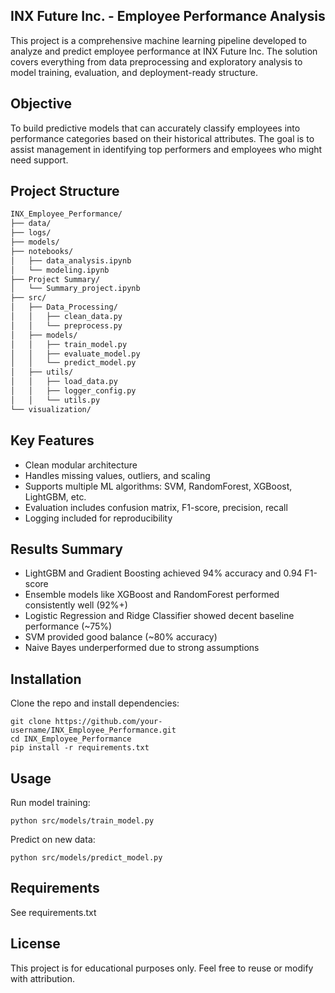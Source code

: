 
INX Future Inc. - Employee Performance Analysis
--------
This project is a comprehensive machine learning pipeline developed to analyze and predict employee performance at INX Future Inc. The solution covers everything from data preprocessing and exploratory analysis to model training, evaluation, and deployment-ready structure.

Objective
---------
To build predictive models that can accurately classify employees into performance categories based on their historical attributes. The goal is to assist management in identifying top performers and employees who might need support.

Project Structure
-----------------
``` bash
INX_Employee_Performance/
├── data/                        
├── logs/                        
├── models/                      
├── notebooks/                  
│   ├── data_analysis.ipynb     
│   └── modeling.ipynb          
├── Project Summary/
│   └── Summary_project.ipynb   
├── src/                        
│   ├── Data_Processing/
│   │   ├── clean_data.py      
│   │   └── preprocess.py       
│   ├── models/
│   │   ├── train_model.py      
│   │   ├── evaluate_model.py   
│   │   └── predict_model.py    
│   ├── utils/
│   │   ├── load_data.py        
│   │   ├── logger_config.py   
│   │   └── utils.py           
└── visualization/             
```

Key Features
------------
- Clean modular architecture
- Handles missing values, outliers, and scaling
- Supports multiple ML algorithms: SVM, RandomForest, XGBoost, LightGBM, etc.
- Evaluation includes confusion matrix, F1-score, precision, recall
- Logging included for reproducibility

Results Summary
---------------
- LightGBM and Gradient Boosting achieved 94% accuracy and 0.94 F1-score
- Ensemble models like XGBoost and RandomForest performed consistently well (92%+)
- Logistic Regression and Ridge Classifier showed decent baseline performance (~75%)
- SVM provided good balance (~80% accuracy)
- Naive Bayes underperformed due to strong assumptions

Installation
------------
Clone the repo and install dependencies:

    git clone https://github.com/your-username/INX_Employee_Performance.git
    cd INX_Employee_Performance
    pip install -r requirements.txt

Usage
-----
Run model training:

    python src/models/train_model.py

Predict on new data:

    python src/models/predict_model.py

Requirements
------------
See requirements.txt

License
-------
This project is for educational purposes only. Feel free to reuse or modify with attribution.
